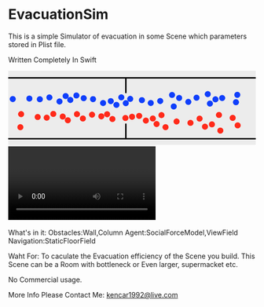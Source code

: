 # EvacuationSim
This is a simple Simulator of evacuation in some Scene which parameters stored in Plist file.

Written Completely In Swift


 ![image](https://github.com/kencar/EvacuationSim/blob/master/Pics/成行.png)
![video](https://github.com/kencar/EvacuationSim/blob/master/Pics/瓶颈处不稳定成行.mov)

What's in it:
Obstacles:Wall,Column
Agent:SocialForceModel,ViewField
Navigation:StaticFloorField

Waht For:
To caculate the Evacuation efficiency of the Scene you build. This Scene can be a Room with bottleneck or Even larger, supermacket etc.

No Commercial usage.

More Info Please Contact Me: kencar1992@live.com